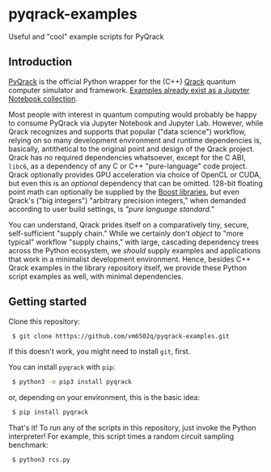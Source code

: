 # pyqrack-examples
Useful and "cool" example scripts for PyQrack

## Introduction
[PyQrack](https://github.com/unitaryfund/pyqrack) is the official Python wrapper for the (C++) [Qrack](https://github.com/unitaryfund/qrack) quantum computer simulator and framework. [Examples already exist as a Jupyter Notebook collection](https://github.vom/vm6502q/pyqrack-jupyter).

Most people with interest in quantum computing would probably be happy to consume PyQrack via Jupyter Notebook and Jupyter Lab. However, while Qrack recognizes and supports that popular ("data science") workflow, relying on so many development environment and runtime dependencies is, basically, antithetical to the original point and design of the Qrack project. Qrack has _no_ required dependencies whatsoever, except for the C ABI, `libc6`, as a dependency of any C or C++ "pure-language" code project. Qrack optionally provides GPU acceleration via choice of OpenCL or CUDA, but even this is an _optional_ dependency that can be omitted. 128-bit floating point math can optionally be supplied by the [Boost libraries](https://www.boost.org/), but even Qrack's ("big integers") "arbitrary precision integers," when demanded according to user build settings, is _"pure language standard."_

You can understand, Qrack prides itself on a comparatively tiny, secure, self-sufficient "supply chain." While we certainly don't _object_ to "more typical" workflow "supply chains," with large, cascading dependency trees across the Python ecosystem, we _should_ supply examples and applications that work in a minimalist development environment. Hence, besides C++ Qrack examples in the library repository itself, we provide these Python script examples as well, with minimal dependencies.

## Getting started
Clone this repository:
```sh
 $ git clone htttps://github.com/vm6502q/pyqrack-examples.git
```
If this doesn't work, you might need to install `git`, first.

You can install `pyqrack` with `pip`:
```sh
 $ python3 -m pip3 install pyqrack
```
or, depending on your environment, this is the basic idea:
```sh
 $ pip install pyqrack
```

That's it! To run any of the scripts in this repository, just invoke the Python interpreter! For example, this script times a random circuit sampling benchmark:
```sh
 $ python3 rcs.py
```
